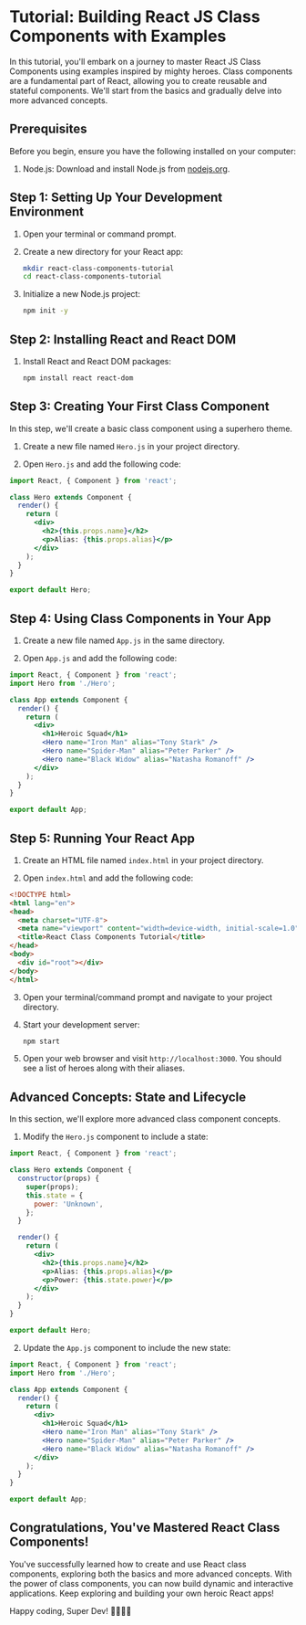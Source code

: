 # Tutorial: Building React JS Class Components with Examples

In this tutorial, you'll embark on a journey to master React JS Class Components using examples inspired by mighty heroes. Class components are a fundamental part of React, allowing you to create reusable and stateful components. We'll start from the basics and gradually delve into more advanced concepts.

## Prerequisites

Before you begin, ensure you have the following installed on your computer:

1. Node.js: Download and install Node.js from [nodejs.org](https://nodejs.org/).

## Step 1: Setting Up Your Development Environment

1. Open your terminal or command prompt.

2. Create a new directory for your React app:

   ```bash
   mkdir react-class-components-tutorial
   cd react-class-components-tutorial
   ```

3. Initialize a new Node.js project:

   ```bash
   npm init -y
   ```

## Step 2: Installing React and React DOM

1. Install React and React DOM packages:

   ```bash
   npm install react react-dom
   ```

## Step 3: Creating Your First Class Component

In this step, we'll create a basic class component using a superhero theme.

1. Create a new file named `Hero.js` in your project directory.

2. Open `Hero.js` and add the following code:

```jsx
import React, { Component } from 'react';

class Hero extends Component {
  render() {
    return (
      <div>
        <h2>{this.props.name}</h2>
        <p>Alias: {this.props.alias}</p>
      </div>
    );
  }
}

export default Hero;
```

## Step 4: Using Class Components in Your App

1. Create a new file named `App.js` in the same directory.

2. Open `App.js` and add the following code:

```jsx
import React, { Component } from 'react';
import Hero from './Hero';

class App extends Component {
  render() {
    return (
      <div>
        <h1>Heroic Squad</h1>
        <Hero name="Iron Man" alias="Tony Stark" />
        <Hero name="Spider-Man" alias="Peter Parker" />
        <Hero name="Black Widow" alias="Natasha Romanoff" />
      </div>
    );
  }
}

export default App;
```

## Step 5: Running Your React App

1. Create an HTML file named `index.html` in your project directory.

2. Open `index.html` and add the following code:

```html
<!DOCTYPE html>
<html lang="en">
<head>
  <meta charset="UTF-8">
  <meta name="viewport" content="width=device-width, initial-scale=1.0">
  <title>React Class Components Tutorial</title>
</head>
<body>
  <div id="root"></div>
</body>
</html>
```

3. Open your terminal/command prompt and navigate to your project directory.

4. Start your development server:

   ```bash
   npm start
   ```

5. Open your web browser and visit `http://localhost:3000`. You should see a list of heroes along with their aliases.

## Advanced Concepts: State and Lifecycle

In this section, we'll explore more advanced class component concepts.

1. Modify the `Hero.js` component to include a state:

```jsx
import React, { Component } from 'react';

class Hero extends Component {
  constructor(props) {
    super(props);
    this.state = {
      power: 'Unknown',
    };
  }

  render() {
    return (
      <div>
        <h2>{this.props.name}</h2>
        <p>Alias: {this.props.alias}</p>
        <p>Power: {this.state.power}</p>
      </div>
    );
  }
}

export default Hero;
```

2. Update the `App.js` component to include the new state:

```jsx
import React, { Component } from 'react';
import Hero from './Hero';

class App extends Component {
  render() {
    return (
      <div>
        <h1>Heroic Squad</h1>
        <Hero name="Iron Man" alias="Tony Stark" />
        <Hero name="Spider-Man" alias="Peter Parker" />
        <Hero name="Black Widow" alias="Natasha Romanoff" />
      </div>
    );
  }
}

export default App;
```

## Congratulations, You've Mastered React Class Components!

You've successfully learned how to create and use React class components, exploring both the basics and more advanced concepts. With the power of class components, you can now build dynamic and interactive applications. Keep exploring and building your own heroic React apps!

Happy coding, Super Dev! 🦸‍♂️🦸‍♀️
